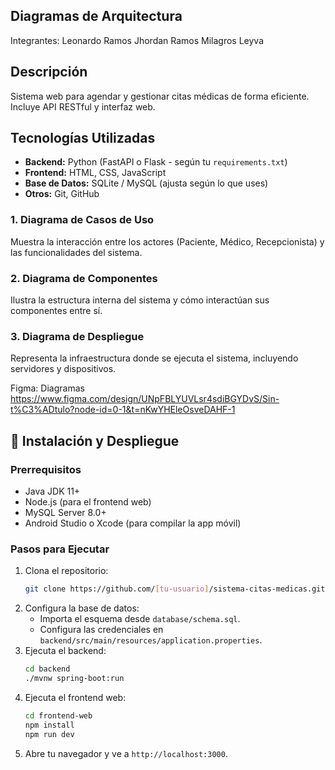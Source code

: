 
##  Diagramas de Arquitectura
Integrantes: 
Leonardo Ramos 
Jhordan Ramos
Milagros Leyva 

## Descripción
Sistema web para agendar y gestionar citas médicas de forma eficiente. Incluye API RESTful y interfaz web.

## Tecnologías Utilizadas
- **Backend:** Python (FastAPI o Flask - según tu `requirements.txt`)
- **Frontend:** HTML, CSS, JavaScript
- **Base de Datos:** SQLite / MySQL (ajusta según lo que uses)
- **Otros:** Git, GitHub


### 1. Diagrama de Casos de Uso
Muestra la interacción entre los actores (Paciente, Médico, Recepcionista) y las funcionalidades del sistema.


### 2. Diagrama de Componentes
Ilustra la estructura interna del sistema y cómo interactúan sus componentes entre sí.


### 3. Diagrama de Despliegue
Representa la infraestructura donde se ejecuta el sistema, incluyendo servidores y dispositivos.

Figma: Diagramas 
https://www.figma.com/design/UNpFBLYUVLsr4sdiBGYDvS/Sin-t%C3%ADtulo?node-id=0-1&t=nKwYHEleOsveDAHF-1

## 🚀 Instalación y Despliegue

### Prerrequisitos
- Java JDK 11+
- Node.js (para el frontend web)
- MySQL Server 8.0+
- Android Studio o Xcode (para compilar la app móvil)

### Pasos para Ejecutar
1.  Clona el repositorio:
    ```bash
    git clone https://github.com/[tu-usuario]/sistema-citas-medicas.git
    ```
2.  Configura la base de datos:
    - Importa el esquema desde `database/schema.sql`.
    - Configura las credenciales en `backend/src/main/resources/application.properties`.
3.  Ejecuta el backend:
    ```bash
    cd backend
    ./mvnw spring-boot:run
    ```
4.  Ejecuta el frontend web:
    ```bash
    cd frontend-web
    npm install
    npm run dev
    ```
5.  Abre tu navegador y ve a `http://localhost:3000`.


